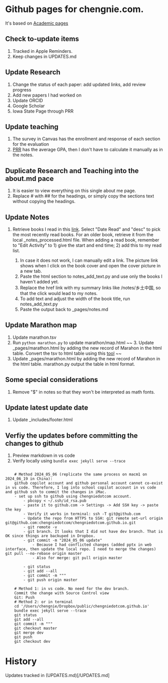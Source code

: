 # Github pages for chengnie.com. 

It's based on [Academic pages](https://github.com/academicpages/academicpages.github.io)

## Check to-update items

1. Tracked in Apple Reminders. 
2. Keep changes in UPDATES.md

## Update Research

1. Change the status of each paper: add updated links, add review progress
2. Add new papers I had worked on
3. Update ORCID
4. Google Scholar
5. Iowa State Page through PRR


## Update teaching

1. The survey in Canvas has the enrollment and response of each section for the evaluation
2. [PRR](https://ivy-prr.bus.iastate.edu/update/login?return=true&) has the average GPA, then I don't have to calculate it manually as in the notes. 

## Duplicate Research and Teaching into the about.md pace

1. It is easier to view everything on this single about me page. 
2. Replace # with ## for the headings, or simply copy the sections text without copying the headings.


## Update Notes

1. Retrieve books I read in this [link](https://www.goodreads.com/user/edit?format=html&tab=widgets#_=_). Select "Date Read" and "desc" to pick the most recently read books. For an older book, retrieve it from the local _notes_processed.html file. When adding a read book, remember to "Edit Activity" to 1) give the start and end time; 2) add this to my read list. 
    
    1. In case it does not work, I can manually edit a link. The picture link shows when I click on the book cover and open the cover picture in a new tab. 
    2. Paste the html section to notes_add_text.py and use only the books I haven't added yet. 
    3. Replace the href link with my summary links like /notes/乡土中国, so that the click would lead to my notes. 
    4. To add text and adjust the width of the book title, run notes_add_text.py
    5. Paste the output back to _pages/notes.md


## Update Marathon map

1. Update marathon.tsv 
2. Run ``python marathon.py`` to update marathon/map.html
~~ 3. Update _pages/marathon.html by adding the new record of Marahon in the html table. Convert the tsv to html table using this [tool](https://wtools.io/convert-tsv-to-html-table) ~~
3. Update _pages/marathon.html by adding the new record of Marahon in the html table. marathon.py output the table in html format. 


## Some special considerations


1. Remove "$" in notes so that they won't be interpreted as math fonts. 




## Update latest update date

1. Update _includes/footer.html


## Verfiy the updates before committing the changes to github

1. Preview markdown in vs code
2. Verify locally using ``bundle exec jekyll serve --trace``

```

    # Method 2024_05_06 (replicate the same process on macm1 on 2024_06_19 in China):
    github copilot account and github personal account cannot co-exist in vs code. Therefore, I log into school copilot account in vs code and github ssh to commit the changes in iMac. 
    - set up ssh to github using chengniedotcom account. 
        - pbcopy < ~/.ssh/id_rsa.pub
        - paste it to github.com -> Settings -> Add SSH key -> paste the key
        - Verify it works in terminal: ssh -T git@github.com
        - Update the repo from HTTPS to SSH: git remote set-url origin git@github.com:chengniedotcom/chengniedotcom.github.io.git
        - git remote -v
        - git branch. It looks that I did not have dev branch. That is OK since things are backuped in Dropbox. 
        - git commit -m "2024_05_06 update"
            - Because I had conflicted changes (added pptx in web interface, then update the local repo. I need to merge the changes) git pull --no-rebase origin master
            - Also for merge: git pull origin master

        - git status
        - git add --all
        - git commit -m """
        - git push origin master

    # Method 1: in vs code. No need for the dev branch. 
    Commit the change with Source Control view
    Git: Push
    # Method 2: or in terminal
    cd '/Users/chengnie/Dropbox/public/chengniedotcom.github.io'
    bundle exec jekyll serve --trace
    git status
    git add --all
    git commit -m """
    git checkout master
    git merge dev
    git push
    git checkout dev

```

# History

Updates tracked in (UPDATES.md)[/UPDATES.md]

